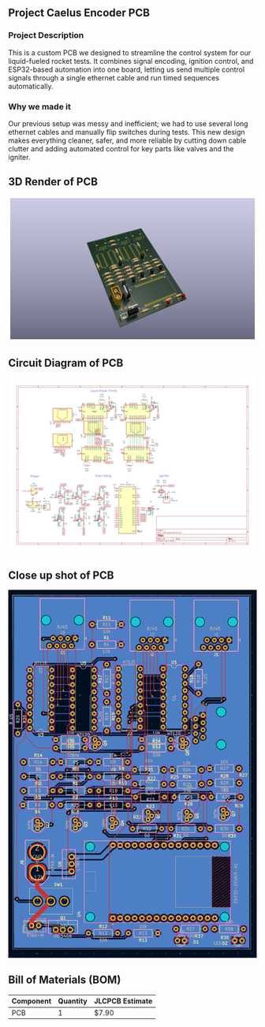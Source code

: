 ## Project Caelus Encoder PCB

### Project Description

This is a custom PCB we designed to streamline the control system for our liquid-fueled rocket tests. It combines signal encoding, ignition control, and ESP32-based automation into one board, letting us send multiple control signals through a single ethernet cable and run timed sequences automatically.

### Why we made it

Our previous setup was messy and inefficient; we had to use several long ethernet cables and manually flip switches during tests. This new design makes everything cleaner, safer, and more reliable by cutting down cable clutter and adding automated control for key parts like valves and the igniter.

## 3D Render of PCB
![Board](img/Board.png)

## Circuit Diagram of PCB
![Diagram](img/Diagram.png)

## Close up shot of PCB
![PCB](img/PCB.png)

## Bill of Materials (BOM)

| Component                    | Quantity  | JLCPCB Estimate  |
|------------------------------|-----------|------------------|
| PCB                          | 1         | $7.90            |

